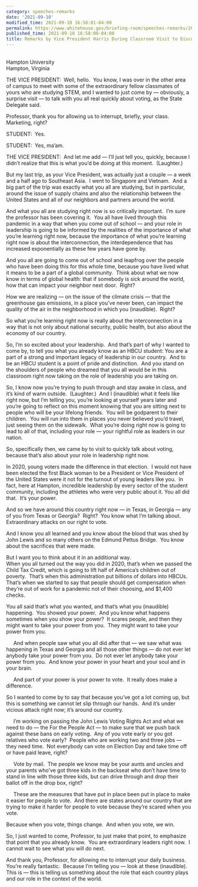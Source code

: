 ```yaml
---
category: speeches-remarks
date: '2021-09-10'
modified_time: 2021-09-10 16:58:01-04:00
permalink: https://www.whitehouse.gov/briefing-room/speeches-remarks/2021/09/10/remarks-by-vice-president-harris-during-classroom-visit-to-discuss-voting-rights/
published_time: 2021-09-10 16:58:00-04:00
title: Remarks by Vice President Harris During Classroom Visit to Discuss Voting Rights
---
```

 
   
Hampton University  
Hampton, Virginia

THE VICE PRESIDENT:  Well, hello.  You know, I was over in the other
area of campus to meet with some of the extraordinary fellow classmates
of yours who are studying STEM, and I wanted to just come by —
obviously, a surprise visit — to talk with you all real quickly about
voting, as the State Delegate said.  
  
Professor, thank you for allowing us to interrupt, briefly, your class. 
Marketing, right?   
  
STUDENT:  Yes.  
  
STUDENT:  Yes, ma’am.  
  
THE VICE PRESIDENT:  And let me add — I’ll just tell you, quickly,
because I didn’t realize that this is what you’d be doing at this
moment.  (Laughter.)  
  
But my last trip, as your Vice President, was actually just a couple — a
week and a half ago to Southeast Asia.  I went to Singapore and
Vietnam.  And a big part of the trip was exactly what you all are
studying, but in particular, around the issue of supply chains and also
the relationship between the United States and all of our neighbors and
partners around the world.  
  
And what you all are studying right now is so critically important.  I’m
sure the professor has been covering it.  You all have lived through
this pandemic in a way that when you come out of school — and your role
in leadership is going to be informed by the realities of the importance
of what you’re learning right now, because the importance of what you’re
learning right now is about the interconnection, the interdependence
that has increased exponentially as these few years have gone by.   
  
And you all are going to come out of school and leapfrog over the people
who have been doing this for this whole time, because you have lived
what it means to be a part of a global community.  Think about what we
now know in terms of global health: that if somebody is sick around the
world, how that can impact your neighbor next door.  Right?   
  
How we are realizing — on the issue of the climate crisis — that the
greenhouse gas emissions, in a place you’ve never been, can impact the
quality of the air in the neighborhood in which you (inaudible). 
Right?  
  
So what you’re learning right now is really about the interconnection in
a way that is not only about national security, public health, but also
about the economy of our country.   
  
So, I’m so excited about your leadership.  And that’s part of why I
wanted to come by, to tell you what you already know as an HBCU student:
You are a part of a strong and important legacy of leadership in our
country.  And to be an HBCU student is a point of pride and
distinction.  And you stand on the shoulders of people who dreamed that
you all would be in this classroom right now taking on the role of
leadership you are taking on.  
  
So, I know now you’re trying to push through and stay awake in class,
and it’s kind of warm outside.  (Laughter.)  And I (inaudible) what it
feels like right now, but I’m telling you, you’re looking at yourself
years later and you’re going to reflect on this moment knowing that you
are sitting next to people who will be your lifelong friends.  You will
be godparent to their children.  You will run into them in places you
never believed you’d travel, just seeing them on the sidewalk.  What
you’re doing right now is going to lead to all of that, including your
role — your rightful role as leaders in our nation.  
  
So, specifically then, we came by to visit to quickly talk about voting,
because that’s also about your role in leadership right now.  
  
In 2020, young voters made the difference in that election.  I would not
have been elected the first Black woman to be a President or Vice
President of the United States were it not for the turnout of young
leaders like you.  In fact, here at Hampton, incredible leadership by
every sector of the student community, including the athletes who were
very public about it. You all did that.  It’s your power.   
  
And so we have around this country right now — in Texas, in Georgia —
any of you from Texas or Georgia?  Right?  You know what I’m talking
about.  Extraordinary attacks on our right to vote.   
  
And I know you all learned and you know about the blood that was shed by
John Lewis and so many others on the Edmund Pettus Bridge.  You know
about the sacrifices that were made.   
  
But I want you to think about it in an additional way.  
When you all turned out the way you did in 2020, that’s when we passed
the Child Tax Credit, which is going to lift half of America’s children
out of poverty.  That’s when this administration put billions of dollars
into HBCUs.  That’s when we started to say that people should get
compensation when they’re out of work for a pandemic not of their
choosing, and $1,400 checks.   
  
You all said that’s what you wanted, and that’s what you (inaudible)
happening.  You showed your power.  And you know what happens sometimes
when you show your power?  It scares people, and then they might want to
take your power from you.  They might want to take your power from
you.  
  
     And when people saw what you all did after that — we saw what was
happening in Texas and Georgia and all those other things — do not ever
let anybody take your power from you.  Do not ever let anybody take your
power from you.  And know your power in your heart and your soul and in
your brain.  
  
     And part of your power is your power to vote.  It really does make
a difference.   
  
So I wanted to come by to say that because you’ve got a lot coming up,
but this is something we cannot let slip through our hands.  And it’s
under vicious attack right now; it’s around our country.  
  
     I’m working on passing the John Lewis Voting Rights Act and what we
need to do — the For the People Act — to make sure that we push back
against these bans on early voting.  Any of you vote early or you got
relatives who vote early?  People who are working two and three jobs —
they need time.  Not everybody can vote on Election Day and take time
off or have paid leave, right?  
  
     Vote by mail.  The people we know may be your aunts and uncles and
your parents who’ve got three kids in the backseat who don’t have time
to stand in line with those three kids, but can drive through and drop
their ballot off in the drop box, right?  
  
     These are the measures that have put in place been put in place to
make it easier for people to vote.  And there are states around our
country that are trying to make it harder for people to vote because
they’re scared when you vote.   
  
Because when you vote, things change.  And when you vote, we win.   
  
So, I just wanted to come, Professor, to just make that point, to
emphasize that point that you already know.  You are extraordinary
leaders right now.  I cannot wait to see what you will do next.  
  
And thank you, Professor, for allowing me to interrupt your daily
business.  You’re really fantastic.  Because I’m telling you — look at
these (inaudible).  This is — this is telling us something about the
role that each country plays and our role in the context of the world.
